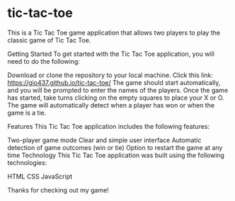 # tic-tac-toe

This is a Tic Tac Toe game application that allows two players to play the classic game of Tic Tac Toe.

Getting Started
To get started with the Tic Tac Toe application, you will need to do the following:

Download or clone the repository to your local machine.
Click this link: https://gio437.github.io/tic-tac-toe/
The game should start automatically, and you will be prompted to enter the names of the players.
Once the game has started, take turns clicking on the empty squares to place your X or O.
The game will automatically detect when a player has won or when the game is a tie.

Features
This Tic Tac Toe application includes the following features:

Two-player game mode
Clear and simple user interface
Automatic detection of game outcomes (win or tie)
Option to restart the game at any time
Technology
This Tic Tac Toe application was built using the following technologies:

HTML
CSS
JavaScript

Thanks for checking out my game!
